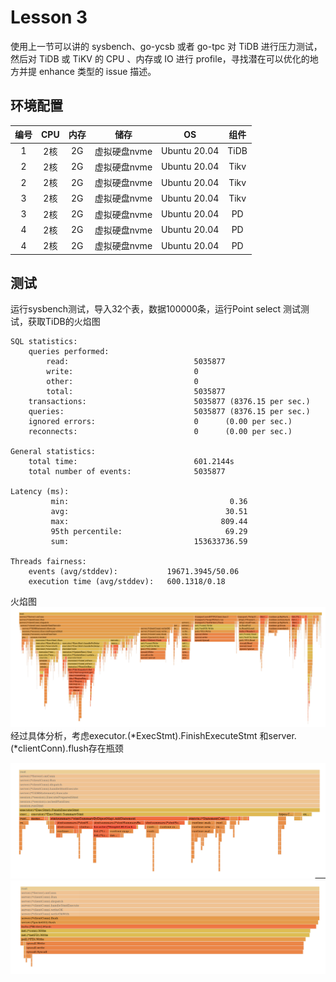 # Lesson 3

使用上一节可以讲的 sysbench、go-ycsb 或者 go-tpc 对 TiDB 进行压力测试，
然后对 TiDB 或 TiKV 的 CPU 、内存或 IO 进行 profile，寻找潜在可以优化的地
方并提 enhance 类型的 issue 描述。

## 环境配置

| 编号 |  CPU  | 内存 |   储存   |      OS      | 组件 |
| :--: | :--: | :--: | :------: | :----------: | :--: |
|  1   |  2核  |  2G  | 虚拟硬盘nvme | Ubuntu 20.04 | TiDB |
|  2   |  2核  |  2G  | 虚拟硬盘nvme | Ubuntu 20.04 | Tikv |
|  2   |  2核  |  2G  | 虚拟硬盘nvme | Ubuntu 20.04 | Tikv |
|  3   |  2核  |  2G  | 虚拟硬盘nvme | Ubuntu 20.04 | Tikv |
|  3   |  2核  |  2G  | 虚拟硬盘nvme | Ubuntu 20.04 |  PD  |
|  4   |   2核  |  2G  | 虚拟硬盘nvme | Ubuntu 20.04 |  PD  |
|  4   |   2核  |  2G  | 虚拟硬盘nvme | Ubuntu 20.04 |  PD  |

## 测试
运行sysbench测试，导入32个表，数据100000条，运行Point select 测试测试，获取TiDB的火焰图
```
SQL statistics:
    queries performed:
        read:                            5035877
        write:                           0
        other:                           0
        total:                           5035877
    transactions:                        5035877 (8376.15 per sec.)
    queries:                             5035877 (8376.15 per sec.)
    ignored errors:                      0      (0.00 per sec.)
    reconnects:                          0      (0.00 per sec.)

General statistics:
    total time:                          601.2144s
    total number of events:              5035877

Latency (ms):
         min:                                    0.36
         avg:                                   30.51
         max:                                  809.44
         95th percentile:                       69.29
         sum:                            153633736.59

Threads fairness:
    events (avg/stddev):           19671.3945/50.06
    execution time (avg/stddev):   600.1318/0.18
```
火焰图
<img src="Img/Lesson 3/img1.png" style="zoom:75%;" /><br>
经过具体分析，考虑executor.(*ExecStmt).FinishExecuteStmt 和server.(*clientConn).flush存在瓶颈

<img src="Img/Lesson 3/img2.png" style="zoom:75%;" /><br>
<img src="Img/Lesson 3/img3.png" style="zoom:75%;" /><br>

